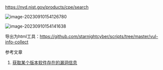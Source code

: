 https://nvd.nist.gov/products/cpe/search

![image-20230910154126780](https://chunhui-a.oss-cn-nanjing.aliyuncs.com/typora/img/image-20230910154126780.png)

![image-20230910154141638](https://chunhui-a.oss-cn-nanjing.aliyuncs.com/typora/img/image-20230910154141638.png)

导出为html工具：https://github.com/starnightcyber/scripts/tree/master/vul-info-collect

参考文章

1. [获取某个版本软件存在的漏洞信息](https://www.cnblogs.com/Hi-blog/p/vulnerabilities-with-specific-version-of-software.html)